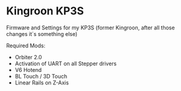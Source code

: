 # Kingroon KP3S
Firmware and Settings for my KP3S (former Kingroon, after all those changes it´s something else)

Required Mods:
- Orbiter 2.0
- Activation of UART on all Stepper drivers
- V6 Hotend
- BL Touch / 3D Touch
- Linear Rails on Z-Axis
